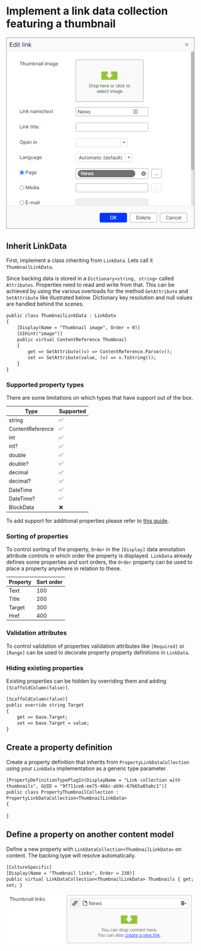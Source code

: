 # Implement a link data collection featuring a thumbnail

![Editor result](./images/thumbnail-link-modal.png)

## Inherit LinkData

First, implement a class inheriting from `LinkData`. Lets call it `ThumbnailLinkData`.

Since backing data is stored in a `Dictionary<string, string>` called `Attributes`.
Properties need to read and write from that.
This can be achieved by using the various overloads for the method `GetAttribute` and `SetAttribute` like illustrated below.
Dictionary key resolution and null values are handled behind the scenes.

```
public class ThumbnailLinkData : LinkData
{
    [Display(Name = "Thumbnail image", Order = 0)]
    [UIHint("image")]
    public virtual ContentReference Thumbnail
    {
        get => GetAttribute((v) => ContentReference.Parse(v));
        set => SetAttribute(value, (v) => v.ToString());
    }
}
```

### Supported property types

There are some limitations on which types that have support out of the box.

| Type             | Supported |
| ---------------- | --------- |
| string           | ✅        |
| ContentReference | ✅        |
| int              | ✅        |
| int?             | ✅        |
| double           | ✅        |
| double?          | ✅        |
| decimal          | ✅        |
| decimal?         | ✅        |
| DateTime         | ✅        |
| DateTime?        | ✅        |
| BlockData        | ❌        |

To add support for additional properties please refer to [this guide](./adding-support-for-new-properties.md).

### Sorting of properties

To control sorting of the property, `Order` in the `[Display]` data annotation attribute controls in which order the property is displayed.
`LinkData` already defines some properties and sort orders, the `Order` property can be used to place a property anywhere in relation to these.

| Property | Sort order |
| -------- | ---------- |
| Text     | 100        |
| Title    | 200        |
| Target   | 300        |
| Href     | 400        |

### Validation attributes

To control validation of properties validation attributes like `[Required]` or `[Range]` can be used to decorate property property definitions in `LinkData`.

### Hiding existing properties

Existing properties can be hidden by overriding them and adding `[ScaffoldColumn(false)]`.

```
[ScaffoldColumn(false)]
public override string Target
{
    get => base.Target;
    set => base.Target = value;
}
```

## Create a property definition

Create a property definition that inherits from `PropertyLinkDataCollection` using your `LinkData` implementation as a generic type parameter.

```
[PropertyDefinitionTypePlugIn(DisplayName = "Link collection with thumbnails", GUID = "9f711ce6-ee75-466c-ab9c-67b65a85abc1")]
public class PropertyThumbnailCollection : PropertyLinkDataCollection<ThumbnailLinkData>
{

}
```

## Define a property on another content model

Define a new property with `LinkDataCollection<ThumbnailLinkData>` on content.
The backing type will resolve automatically.

```
[CultureSpecific]
[Display(Name = "Thumbnail links", Order = 230)]
public virtual LinkDataCollection<ThumbnailLinkData> Thumbnails { get; set; }
```

![Property looks like this](./images/thumbnal-links.png)
